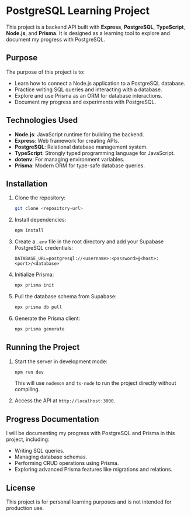 # PostgreSQL Learning Project

This project is a backend API built with **Express**, **PostgreSQL**, **TypeScript**, **Node.js**, and **Prisma**. It is designed as a learning tool to explore and document my progress with PostgreSQL.

## Purpose
The purpose of this project is to:
- Learn how to connect a Node.js application to a PostgreSQL database.
- Practice writing SQL queries and interacting with a database.
- Explore and use Prisma as an ORM for database interactions.
- Document my progress and experiments with PostgreSQL.

## Technologies Used
- **Node.js**: JavaScript runtime for building the backend.
- **Express**: Web framework for creating APIs.
- **PostgreSQL**: Relational database management system.
- **TypeScript**: Strongly typed programming language for JavaScript.
- **dotenv**: For managing environment variables.
- **Prisma**: Modern ORM for type-safe database queries.

## Installation
1. Clone the repository:
   ```bash
   git clone <repository-url>
   ```

2. Install dependencies:
   ```bash
   npm install
   ```

3. Create a `.env` file in the root directory and add your Supabase PostgreSQL credentials:
   ```env
   DATABASE_URL=postgresql://<username>:<password>@<host>:<port>/<database>
   ```

4. Initialize Prisma:
   ```bash
   npx prisma init
   ```

5. Pull the database schema from Supabase:
   ```bash
   npx prisma db pull
   ```

6. Generate the Prisma client:
   ```bash
   npx prisma generate
   ```

## Running the Project
1. Start the server in development mode:
   ```bash
   npm run dev
   ```
   This will use `nodemon` and `ts-node` to run the project directly without compiling.

2. Access the API at `http://localhost:3000`.

## Progress Documentation
I will be documenting my progress with PostgreSQL and Prisma in this project, including:
- Writing SQL queries.
- Managing database schemas.
- Performing CRUD operations using Prisma.
- Exploring advanced Prisma features like migrations and relations.

## License
This project is for personal learning purposes and is not intended for production use.
